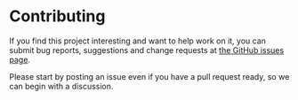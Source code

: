 # Contributing

If you find this project interesting and want to help work on it, you
can submit bug reports, suggestions and change requests at
[the GitHub issues page](https://github.com/owickstrom/kashmir/issues).

Please start by posting an issue even if you have a pull request ready,
so we can begin with a discussion.
